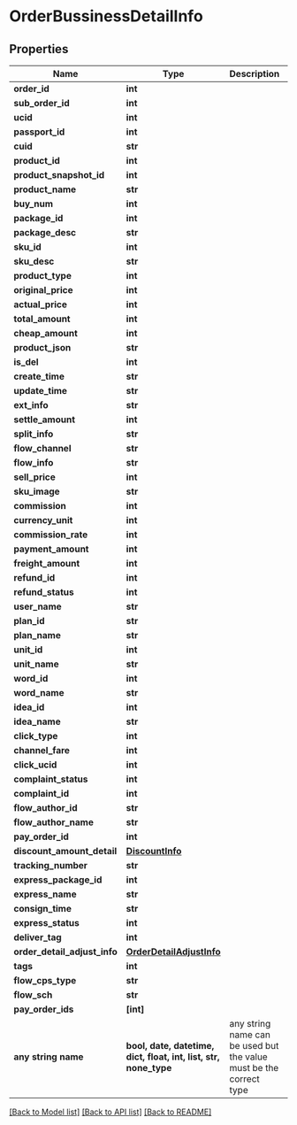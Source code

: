 # OrderBussinessDetailInfo


## Properties
Name | Type | Description | Notes
------------ | ------------- | ------------- | -------------
**order_id** | **int** |  | [optional] 
**sub_order_id** | **int** |  | [optional] 
**ucid** | **int** |  | [optional] 
**passport_id** | **int** |  | [optional] 
**cuid** | **str** |  | [optional] 
**product_id** | **int** |  | [optional] 
**product_snapshot_id** | **int** |  | [optional] 
**product_name** | **str** |  | [optional] 
**buy_num** | **int** |  | [optional] 
**package_id** | **int** |  | [optional] 
**package_desc** | **str** |  | [optional] 
**sku_id** | **int** |  | [optional] 
**sku_desc** | **str** |  | [optional] 
**product_type** | **int** |  | [optional] 
**original_price** | **int** |  | [optional] 
**actual_price** | **int** |  | [optional] 
**total_amount** | **int** |  | [optional] 
**cheap_amount** | **int** |  | [optional] 
**product_json** | **str** |  | [optional] 
**is_del** | **int** |  | [optional] 
**create_time** | **str** |  | [optional] 
**update_time** | **str** |  | [optional] 
**ext_info** | **str** |  | [optional] 
**settle_amount** | **int** |  | [optional] 
**split_info** | **str** |  | [optional] 
**flow_channel** | **str** |  | [optional] 
**flow_info** | **str** |  | [optional] 
**sell_price** | **int** |  | [optional] 
**sku_image** | **str** |  | [optional] 
**commission** | **int** |  | [optional] 
**currency_unit** | **int** |  | [optional] 
**commission_rate** | **int** |  | [optional] 
**payment_amount** | **int** |  | [optional] 
**freight_amount** | **int** |  | [optional] 
**refund_id** | **int** |  | [optional] 
**refund_status** | **int** |  | [optional] 
**user_name** | **str** |  | [optional] 
**plan_id** | **str** |  | [optional] 
**plan_name** | **str** |  | [optional] 
**unit_id** | **int** |  | [optional] 
**unit_name** | **str** |  | [optional] 
**word_id** | **int** |  | [optional] 
**word_name** | **str** |  | [optional] 
**idea_id** | **int** |  | [optional] 
**idea_name** | **str** |  | [optional] 
**click_type** | **int** |  | [optional] 
**channel_fare** | **int** |  | [optional] 
**click_ucid** | **int** |  | [optional] 
**complaint_status** | **int** |  | [optional] 
**complaint_id** | **int** |  | [optional] 
**flow_author_id** | **str** |  | [optional] 
**flow_author_name** | **str** |  | [optional] 
**pay_order_id** | **int** |  | [optional] 
**discount_amount_detail** | [**DiscountInfo**](DiscountInfo.md) |  | [optional] 
**tracking_number** | **str** |  | [optional] 
**express_package_id** | **int** |  | [optional] 
**express_name** | **str** |  | [optional] 
**consign_time** | **str** |  | [optional] 
**express_status** | **int** |  | [optional] 
**deliver_tag** | **int** |  | [optional] 
**order_detail_adjust_info** | [**OrderDetailAdjustInfo**](OrderDetailAdjustInfo.md) |  | [optional] 
**tags** | **int** |  | [optional] 
**flow_cps_type** | **str** |  | [optional] 
**flow_sch** | **str** |  | [optional] 
**pay_order_ids** | **[int]** |  | [optional] 
**any string name** | **bool, date, datetime, dict, float, int, list, str, none_type** | any string name can be used but the value must be the correct type | [optional]

[[Back to Model list]](../README.md#documentation-for-models) [[Back to API list]](../README.md#documentation-for-api-endpoints) [[Back to README]](../README.md)


